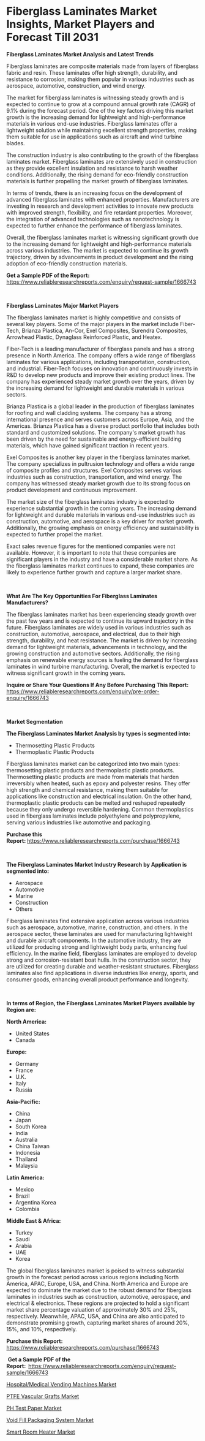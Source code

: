 <p><h1>Fiberglass Laminates Market Insights, Market Players and Forecast Till 2031</h1></p><p><strong>Fiberglass Laminates Market Analysis and Latest Trends</strong></p>
<p><p>Fiberglass laminates are composite materials made from layers of fiberglass fabric and resin. These laminates offer high strength, durability, and resistance to corrosion, making them popular in various industries such as aerospace, automotive, construction, and wind energy.</p><p>The market for fiberglass laminates is witnessing steady growth and is expected to continue to grow at a compound annual growth rate (CAGR) of 9.1% during the forecast period. One of the key factors driving this market growth is the increasing demand for lightweight and high-performance materials in various end-use industries. Fiberglass laminates offer a lightweight solution while maintaining excellent strength properties, making them suitable for use in applications such as aircraft and wind turbine blades.</p><p>The construction industry is also contributing to the growth of the fiberglass laminates market. Fiberglass laminates are extensively used in construction as they provide excellent insulation and resistance to harsh weather conditions. Additionally, the rising demand for eco-friendly construction materials is further propelling the market growth of fiberglass laminates.</p><p>In terms of trends, there is an increasing focus on the development of advanced fiberglass laminates with enhanced properties. Manufacturers are investing in research and development activities to innovate new products with improved strength, flexibility, and fire retardant properties. Moreover, the integration of advanced technologies such as nanotechnology is expected to further enhance the performance of fiberglass laminates.</p><p>Overall, the fiberglass laminates market is witnessing significant growth due to the increasing demand for lightweight and high-performance materials across various industries. The market is expected to continue its growth trajectory, driven by advancements in product development and the rising adoption of eco-friendly construction materials.</p></p>
<p><strong>Get a Sample PDF of the Report:&nbsp;</strong> <a href="https://www.reliableresearchreports.com/enquiry/request-sample/1666743">https://www.reliableresearchreports.com/enquiry/request-sample/1666743</a></p>
<p>&nbsp;</p>
<p><strong>Fiberglass Laminates Major Market Players</strong></p>
<p><p>The fiberglass laminates market is highly competitive and consists of several key players. Some of the major players in the market include Fiber-Tech, Brianza Plastica, An-Cor, Exel Composites, Surendra Composites, Arrowhead Plastic, Dynaglass Reinforced Plastic, and Heatex. </p><p>Fiber-Tech is a leading manufacturer of fiberglass panels and has a strong presence in North America. The company offers a wide range of fiberglass laminates for various applications, including transportation, construction, and industrial. Fiber-Tech focuses on innovation and continuously invests in R&D to develop new products and improve their existing product lines. The company has experienced steady market growth over the years, driven by the increasing demand for lightweight and durable materials in various sectors.</p><p>Brianza Plastica is a global leader in the production of fiberglass laminates for roofing and wall cladding systems. The company has a strong international presence and serves customers across Europe, Asia, and the Americas. Brianza Plastica has a diverse product portfolio that includes both standard and customized solutions. The company's market growth has been driven by the need for sustainable and energy-efficient building materials, which have gained significant traction in recent years. </p><p>Exel Composites is another key player in the fiberglass laminates market. The company specializes in pultrusion technology and offers a wide range of composite profiles and structures. Exel Composites serves various industries such as construction, transportation, and wind energy. The company has witnessed steady market growth due to its strong focus on product development and continuous improvement. </p><p>The market size of the fiberglass laminates industry is expected to experience substantial growth in the coming years. The increasing demand for lightweight and durable materials in various end-use industries such as construction, automotive, and aerospace is a key driver for market growth. Additionally, the growing emphasis on energy efficiency and sustainability is expected to further propel the market. </p><p>Exact sales revenue figures for the mentioned companies were not available. However, it is important to note that these companies are significant players in the industry and have a considerable market share. As the fiberglass laminates market continues to expand, these companies are likely to experience further growth and capture a larger market share.</p></p>
<p>&nbsp;</p>
<p><strong>What Are The Key Opportunities For Fiberglass Laminates Manufacturers?</strong></p>
<p><p>The fiberglass laminates market has been experiencing steady growth over the past few years and is expected to continue its upward trajectory in the future. Fiberglass laminates are widely used in various industries such as construction, automotive, aerospace, and electrical, due to their high strength, durability, and heat resistance. The market is driven by increasing demand for lightweight materials, advancements in technology, and the growing construction and automotive sectors. Additionally, the rising emphasis on renewable energy sources is fueling the demand for fiberglass laminates in wind turbine manufacturing. Overall, the market is expected to witness significant growth in the coming years.</p></p>
<p><strong>Inquire or Share Your Questions If Any Before Purchasing This Report:</strong> <a href="https://www.reliableresearchreports.com/enquiry/pre-order-enquiry/1666743">https://www.reliableresearchreports.com/enquiry/pre-order-enquiry/1666743</a></p>
<p>&nbsp;</p>
<p><strong>Market Segmentation</strong></p>
<p><strong>The Fiberglass Laminates Market Analysis by types is segmented into:</strong></p>
<p><ul><li>Thermosetting Plastic Products</li><li>Thermoplastic Plastic Products</li></ul></p>
<p><p>Fiberglass laminates market can be categorized into two main types: thermosetting plastic products and thermoplastic plastic products. Thermosetting plastic products are made from materials that harden irreversibly when heated, such as epoxy and polyester resins. They offer high strength and chemical resistance, making them suitable for applications like construction and electrical insulation. On the other hand, thermoplastic plastic products can be melted and reshaped repeatedly because they only undergo reversible hardening. Common thermoplastics used in fiberglass laminates include polyethylene and polypropylene, serving various industries like automotive and packaging.</p></p>
<p><strong>Purchase this Report:&nbsp;</strong><a href="https://www.reliableresearchreports.com/purchase/1666743">https://www.reliableresearchreports.com/purchase/1666743</a></p>
<p>&nbsp;</p>
<p><strong>The Fiberglass Laminates Market Industry Research by Application is segmented into:</strong></p>
<p><ul><li>Aerospace</li><li>Automotive</li><li>Marine</li><li>Construction</li><li>Others</li></ul></p>
<p><p>Fiberglass laminates find extensive application across various industries such as aerospace, automotive, marine, construction, and others. In the aerospace sector, these laminates are used for manufacturing lightweight and durable aircraft components. In the automotive industry, they are utilized for producing strong and lightweight body parts, enhancing fuel efficiency. In the marine field, fiberglass laminates are employed to develop strong and corrosion-resistant boat hulls. In the construction sector, they are utilized for creating durable and weather-resistant structures. Fiberglass laminates also find applications in diverse industries like energy, sports, and consumer goods, enhancing overall product performance and longevity.</p></p>
<p>&nbsp;</p>
<p><strong>In terms of Region, the Fiberglass Laminates Market Players available by Region are:</strong></p>
<p>
    <p> <strong> North America: </strong>
        <ul>
            <li>United States</li>
            <li>Canada</li>
        </ul>
        </p> 
    <p> <strong> Europe: </strong>
        <ul>
            <li>Germany</li>
            <li>France</li>
            <li>U.K.</li>
            <li>Italy</li>
            <li>Russia</li>
        </ul>
        </p> 
    <p> <strong> Asia-Pacific: </strong>
        <ul>
            <li>China</li>
            <li>Japan</li>
            <li>South Korea</li>
            <li>India</li>
            <li>Australia</li>
            <li>China Taiwan</li>
            <li>Indonesia</li>
            <li>Thailand</li>
            <li>Malaysia</li>
        </ul>
        </p> 
    <p> <strong> Latin America: </strong>
        <ul>
            <li>Mexico</li>
            <li>Brazil</li>
            <li>Argentina Korea</li>
            <li>Colombia</li>
        </ul>
        </p> 
    <p> <strong> Middle East & Africa: </strong>
        <ul>
            <li>Turkey</li>
            <li>Saudi</li>
            <li>Arabia</li>
            <li>UAE</li>
            <li>Korea</li>
        </ul>
    </p>
    </p>
<p><p>The global fiberglass laminates market is poised to witness substantial growth in the forecast period across various regions including North America, APAC, Europe, USA, and China. North America and Europe are expected to dominate the market due to the robust demand for fiberglass laminates in industries such as construction, automotive, aerospace, and electrical & electronics. These regions are projected to hold a significant market share percentage valuation of approximately 30% and 25%, respectively. Meanwhile, APAC, USA, and China are also anticipated to demonstrate promising growth, capturing market shares of around 20%, 15%, and 10%, respectively.</p></p>
<p><strong>Purchase this Report: </strong><a href="https://www.reliableresearchreports.com/purchase/1666743">https://www.reliableresearchreports.com/purchase/1666743</a></p>
<p>&nbsp;<strong>Get a Sample PDF of the Report:&nbsp;&nbsp;</strong><a href="https://www.reliableresearchreports.com/enquiry/request-sample/1666743">https://www.reliableresearchreports.com/enquiry/request-sample/1666743</a></p>
<p><strong></strong></p>
<p><p><a href="https://www.linkedin.com/pulse/insights-hospitalmedical-vending-machines-market-size-analysing-tgihe?trackingId=yX1wFvSAR5m2tfB872khmA%3D%3D">Hospital/Medical Vending Machines Market</a></p><p><a href="https://medium.com/@gloriariley1968/ptfe-vascular-grafts-market-insight-market-trends-growth-forecasted-from-2023-to-2030-9a5a9402696a">PTFE Vascular Grafts Market</a></p><p><a href="https://medium.com/@gloriariley1968/ph-test-paper-market-size-and-market-trends-complete-industry-overview-2023-to-2030-d53715e04b2c">PH Test Paper Market</a></p><p><a href="https://www.linkedin.com/pulse/void-fill-packaging-system-market-size-share-amp-trends-aofye?trackingId=x%2FqQLe6ETOGzS3Q8qP5cgw%3D%3D">Void Fill Packaging System Market</a></p><p><a href="https://www.linkedin.com/pulse/smart-room-heater-market-dynamics-2024-2031-also-its-trends-j8y0e?trackingId=974YNkZNTvWZWsWvKjxuBA%3D%3D">Smart Room Heater Market</a></p></p>